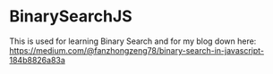 # BinarySearchJS
This is used for learning Binary Search and for my blog down here:
https://medium.com/@fanzhongzeng78/binary-search-in-javascript-184b8826a83a